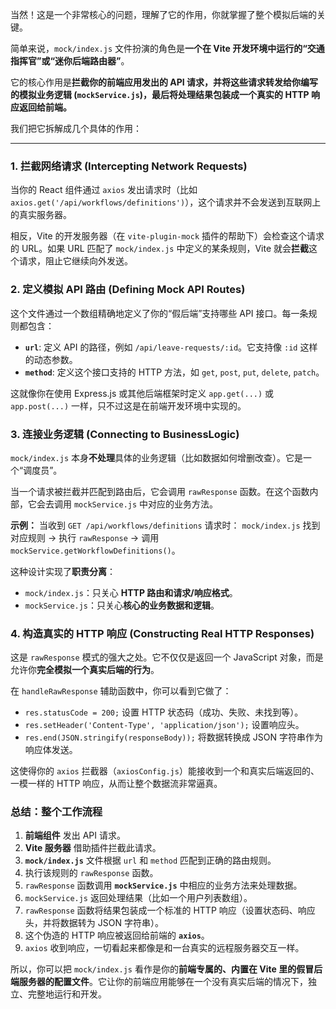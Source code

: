 当然！这是一个非常核心的问题，理解了它的作用，你就掌握了整个模拟后端的关键。

简单来说，`mock/index.js` 文件扮演的角色是**一个在 Vite 开发环境中运行的“交通指挥官”或“迷你后端路由器”**。

它的核心作用是**拦截你的前端应用发出的 API 请求，并将这些请求转发给你编写的模拟业务逻辑 (`mockService.js`)，最后将处理结果包装成一个真实的 HTTP 响应返回给前端。**

我们把它拆解成几个具体的作用：

---

### 1. 拦截网络请求 (Intercepting Network Requests)

当你的 React 组件通过 `axios` 发出请求时（比如 `axios.get('/api/workflows/definitions')`），这个请求并不会发送到互联网上的真实服务器。

相反，Vite 的开发服务器（在 `vite-plugin-mock` 插件的帮助下）会检查这个请求的 URL。如果 URL 匹配了 `mock/index.js` 中定义的某条规则，Vite 就会**拦截**这个请求，阻止它继续向外发送。

### 2. 定义模拟 API 路由 (Defining Mock API Routes)

这个文件通过一个数组精确地定义了你的“假后端”支持哪些 API 接口。每一条规则都包含：

*   **`url`**: 定义 API 的路径，例如 `/api/leave-requests/:id`。它支持像 `:id` 这样的动态参数。
*   **`method`**: 定义这个接口支持的 HTTP 方法，如 `get`, `post`, `put`, `delete`, `patch`。

这就像你在使用 Express.js 或其他后端框架时定义 `app.get(...)` 或 `app.post(...)` 一样，只不过这是在前端开发环境中实现的。

### 3. 连接业务逻辑 (Connecting to BusinessLogic)

`mock/index.js` 本身**不处理**具体的业务逻辑（比如数据如何增删改查）。它是一个“调度员”。

当一个请求被拦截并匹配到路由后，它会调用 `rawResponse` 函数。在这个函数内部，它会去调用 `mockService.js` 中对应的业务方法。

**示例：**
当收到 `GET /api/workflows/definitions` 请求时：
`mock/index.js` 找到对应规则 -> 执行 `rawResponse` -> 调用 `mockService.getWorkflowDefinitions()`。

这种设计实现了**职责分离**：
*   `mock/index.js`：只关心 **HTTP 路由和请求/响应格式**。
*   `mockService.js`：只关心**核心的业务数据和逻辑**。

### 4. 构造真实的 HTTP 响应 (Constructing Real HTTP Responses)

这是 `rawResponse` 模式的强大之处。它不仅仅是返回一个 JavaScript 对象，而是允许你**完全模拟一个真实后端的行为**。

在 `handleRawResponse` 辅助函数中，你可以看到它做了：
*   `res.statusCode = 200;`  设置 HTTP 状态码（成功、失败、未找到等）。
*   `res.setHeader('Content-Type', 'application/json');` 设置响应头。
*   `res.end(JSON.stringify(responseBody));`  将数据转换成 JSON 字符串作为响应体发送。

这使得你的 `axios` 拦截器（`axiosConfig.js`）能接收到一个和真实后端返回的、一模一样的 HTTP 响应，从而让整个数据流非常逼真。

### 总结：整个工作流程

1.  **前端组件** 发出 API 请求。
2.  **Vite 服务器** 借助插件拦截此请求。
3.  **`mock/index.js`** 文件根据 `url` 和 `method` 匹配到正确的路由规则。
4.  执行该规则的 `rawResponse` 函数。
5.  `rawResponse` 函数调用 **`mockService.js`** 中相应的业务方法来处理数据。
6.  `mockService.js` 返回处理结果（比如一个用户列表数组）。
7.  `rawResponse` 函数将结果包装成一个标准的 HTTP 响应（设置状态码、响应头，并将数据转为 JSON 字符串）。
8.  这个伪造的 HTTP 响应被返回给前端的 **`axios`**。
9.  `axios` 收到响应，一切看起来都像是和一台真实的远程服务器交互一样。

所以，你可以把 `mock/index.js` 看作是你的**前端专属的、内置在 Vite 里的假冒后端服务器的配置文件**。它让你的前端应用能够在一个没有真实后端的情况下，独立、完整地运行和开发。